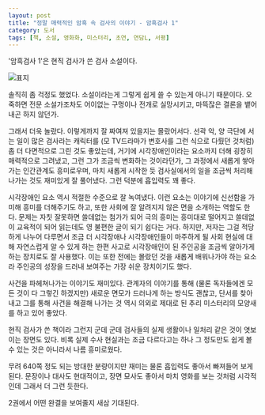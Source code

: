 ```yaml
---
layout: post
title: "정말 매력적인 암흑 속 검사의 이야기 - 암흑검사 1"
category: 도서
tags: [책, 소설, 영화화, 미스터리, 초연, 연담L, 서평]
---
```


'암흑검사 1'은
현직 검사가 쓴 검사 소설이다.

![표지](https://lh3.googleusercontent.com/mtaykoLS0ngOD1HB4XAADqyI0wcJKWa84ffuPgwc3lJnU_rGke57HgfjBHEE6W-8Xm7yV5usET6hSQ=s480)

솔직히 좀 걱정도 했었다.
소설이라는게 그렇게 쉽게 쓸 수 있는게 아니기 때문이다.
오죽하면 전문 소설가조차도 어이없는 구멍이나 전개로 실망시키고,
마뜩잖은 결론을 뱉어내곤 하지 않던가.

그래서 더욱 놀랐다.
이렇게까지 잘 짜여져 있을지는 몰랐어서다.
선곽 악, 양 극단에 서는 일이 많은 검사라는 캐릭터를
(모 TV드라마가 변호사를 그런 식으로 다뤘던 것처럼)
좀 더 다면적으로 그린 것도 좋았는데,
거기에 시각장애인이라는 요소까지 더해 굉장히 매력적으로 그려냈고,
그런 그가 조금씩 변화하는 것이라던가,
그 과정에서 새롭게 쌓아가는 인간관계도 흥미로우며,
마치 새롭게 시작한 듯 검사실에서의 일을 조금씩 처리해 나가는 것도 재미있게 잘 풀어냈다.
그런 덕분에 흡입력도 꽤 좋다.

시각장애인 요소 역시 적절한 수준으로 잘 녹여냈다.
이런 요소는 이야기에 신선함을 가미해 흥미를 더해주기도 하고,
또한 사회에 잘 알려지지 않은 면을 소개하는 역할도 한다.
문제는 자칫 잘못하면 쓸데없는 첨가가 되어
극의 흥미는 흥미대로 떨어지고
쓸데없이 교육적이 되어 읽는데도 영 불편한 글이 되기 쉽다는 거다.
하지만, 저자는 그걸 적당하게 나누어 다루면서
조금 더 시각장애나 시각장애인들이 마주하게 될 사회 현실에 대해 자연스럽게 알 수 있게 하는 한편
사고로 시각장애인이 된 주인공을 조금씩 알아가게 하는 장치로도 잘 사용했다.
이는 또한 전에는 몰랐던 것을 새롭게 배워나가야 하는 요소라
주인공의 성장을 드러내 보여주는 가장 쉬운 장치이기도 했다.

사건을 파헤쳐나가는 이야기도 재미있다.
관계자의 이야기를 통해 (물론 독자들에겐 모든 것이 다 그렇긴 하겠지만)
새로운 면모가 드러나게 하는 방식도 괜찮고,
단서를 찾아내고 그를 통해 사건을 해결해 나가는 것 역시
의외로 제대로 된 추리 미스터리의 모양새를 하고 있어 좋았다.

현직 검사가 쓴 책이라 그런지
군데 군데 검사들의 실제 생활이나 일처리 같은 것이 엿보이는 장면도 있다.
비록 실제 수사 현실과는 조금 다르다고는 하나
그 정도만도 쉽게 볼 수 있는 것은 아니라서 나름 흥미로웠다.

무려 640쪽 정도 되는 방대한 분량이지만 재미는 물론 흡입력도 좋아서 빠져들어 보게 된다.
문장이나 대사도 현대적이고,
장면 묘사도 좋아서 마치 영화를 보는 것처럼 시각적인데 그래서 더 그런 듯한다.

2권에서 어떤 완결을 보여줄지 새삼 기대된다.
